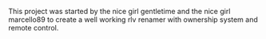 This project was started by the nice girl gentletime and the nice girl marcello89 to create a well working rlv renamer with ownership system and remote control.